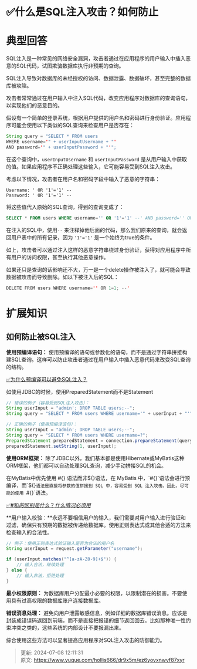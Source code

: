 # ✅什么是SQL注入攻击？如何防止

# 典型回答


SQL注入是一种常见的网络安全漏洞，攻击者通过在应用程序的用户输入中插入恶意的SQL代码，试图欺骗数据库执行非预期的查询。



SQL注入导致对数据库的未经授权的访问、数据泄露、数据破坏，甚至完整的数据库被攻陷。



攻击者常常通过在用户输入中注入SQL代码，改变应用程序对数据库的查询语句，以实现他们的恶意目的。



假设有一个简单的登录系统，根据用户提供的用户名和密码进行身份验证。应用程序可能会使用以下类似的SQL查询来检查用户是否存在：



```java
String query = "SELECT * FROM users 
WHERE username='" + userInputUsername + "' 
AND password='" + userInputPassword + "'";
```



在这个查询中，`userInputUsername` 和 `userInputPassword` 是从用户输入中获取的值。如果应用程序不正确处理这些输入，它可能容易受到SQL注入攻击。



考虑以下情况，攻击者在用户名和密码字段中输入了恶意的字符串：



```plain
Username: ' OR '1'='1' --
Password: ' OR '1'='1' --
```



将这些值代入原始的SQL查询，得到的查询变成了：



```sql
SELECT * FROM users WHERE username='' OR '1'='1' --' AND password='' OR '1'='1' --
```



在注入的SQL中，使用`--` 来注释掉他后面的代码，那么我们原来的查询，就会返回用户表中的所有记录，因为 `'1'='1'` 是一个始终为true的条件。



如上，攻击者可以通过注入这样的恶意字符串绕过身份验证，获得对应用程序中所有用户的访问权限，甚至执行其他恶意操作。



如果还只是查询的话影响还不大，万一是一个delete操作被注入了，就可能会导致数据被攻击而导致删除。如以下被注入后的SQL：



```java
DELETE FROM users WHERE username='' OR 1=1; --'
```



# 扩展知识
## 如何防止被SQL注入


**使用预编译语句：** 使用预编译的语句或参数化的语句，而不是通过字符串拼接构建SQL查询。这样可以防止攻击者通过在用户输入中插入恶意代码来改变SQL查询的结构。 



[✅为什么预编译可以避免SQL注入？](https://www.yuque.com/hollis666/dr9x5m/dqhumwe8iuvw7eka)



如使用JDBC的时候，使用PreparedStatement而不是Statement



```java
// 错误的例子（容易受到SQL注入攻击）：
String userInput = "admin'; DROP TABLE users;--";
String query = "SELECT * FROM users WHERE username='" + userInput + "'";

// 正确的例子（使用预编译语句）：
String userInput = "admin'; DROP TABLE users;--";
String query = "SELECT * FROM users WHERE username=?";
PreparedStatement preparedStatement = connection.prepareStatement(query);
preparedStatement.setString(1, userInput);
```

 

**使用ORM框架：** 除了JDBC以外，我们基本都是使用Hibernate或MyBatis这种ORM框架，他们都可以自动处理SQL查询，减少手动拼接SQL的机会。 



在MyBatis中优先使用 #{} 语法而非${}语法，在 MyBatis 中，`#{}`语法会进行预编译，而`${}`语法是直接将参数的值拼接到 SQL 中，容易受到 SQL 注入攻击。因此，尽可能的使用 `#{}`语法。



[✅#和$的区别是什么？什么情况必须用$](https://www.yuque.com/hollis666/dr9x5m/idozw647yfbqtkig)



**用户输入校验：**永远不要相信用户的输入，我们需要对用户输入进行验证和过滤，确保只有预期的数据被传递给数据库。使用正则表达式或其他合适的方法来检查输入的合法性。 



```java
// 例子：使用正则表达式验证输入是否为合法的用户名
String userInput = request.getParameter("username");

if (userInput.matches("^[a-zA-Z0-9]+$")) {
    // 输入合法，继续处理
} else {
    // 输入非法，拒绝处理
}
```

 

**最小权限原则：** 为数据库用户分配最小必要的权限，以限制潜在的损害。不要使用具有过高权限的数据库账户连接数据库。 



**错误消息处理：** 避免向用户泄露敏感信息，例如详细的数据库错误消息。应该是封装成错误码返回到前端，而不是直接把报错的细节返回回去。比如那种唯一性约束冲突之类的，这些系统的内部设计不要报漏出来。

综合使用这些方法可以显著提高应用程序对SQL注入攻击的防御能力。



> 更新: 2024-07-08 12:11:31  
> 原文: <https://www.yuque.com/hollis666/dr9x5m/ez6yovxnwvf87xyr>